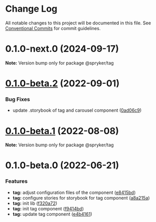 # Change Log

All notable changes to this project will be documented in this file.
See [Conventional Commits](https://conventionalcommits.org) for commit guidelines.

# 0.1.0-next.0 (2024-09-17)

**Note:** Version bump only for package @spryker/tag





# [0.1.0-beta.2](https://github.com/spryker/ui-components/compare/@spryker/tag@0.1.0-beta.1...@spryker/tag@0.1.0-beta.2) (2022-09-01)


### Bug Fixes

* update .storybook of tag and carousel component ([0ad06c9](https://github.com/spryker/ui-components/commit/0ad06c94ac39d4d0e2682c3d8649ebc90c0598d7))





# [0.1.0-beta.1](https://github.com/spryker/ui-components/compare/@spryker/tag@0.1.0-beta.0...@spryker/tag@0.1.0-beta.1) (2022-08-08)

**Note:** Version bump only for package @spryker/tag





# 0.1.0-beta.0 (2022-06-21)


### Features

* **tag:** adjust configuration files of the component ([e8415bd](https://github.com/spryker/ui-components/commit/e8415bd23c7d4e9d578cde485f20eb550c36b4a3))
* **tag:** configure stories for storybook for tag component ([a8a215a](https://github.com/spryker/ui-components/commit/a8a215a45557856e62ff1e9e19cf96f599d7722f))
* **tag:** init lib ([f320a72](https://github.com/spryker/ui-components/commit/f320a72dea31e9819cf1afd68a3ebae117cf5e62))
* **tag:** init tag component ([f9414bd](https://github.com/spryker/ui-components/commit/f9414bd903fca29aba7945081ce6e3e893ff3bf5))
* **tag:** update tag component ([e4b4161](https://github.com/spryker/ui-components/commit/e4b41617b378642ef4c40992ca5207e6a767ac92))
